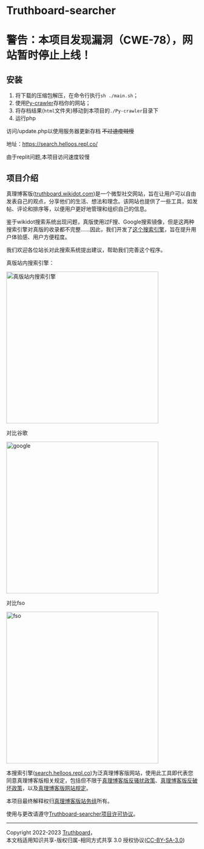 # Truthboard-searcher

# 警告：本项目发现漏洞（CWE-78），网站暂时停止上线！

## 安装
1. 将下载的压缩包解压，在命令行执行`sh ./main.sh`；
2. 使用[Py-crawler](https://githubfast.com/HelloOSMe/Py-crawler)存档你的网站；
3. 将存档结果(`html`文件夹)移动到本项目的`./Py-crawler`目录下
4. 运行php

访问/update.php以使用服务器更新存档 ~~不过速度贼慢~~


地址：https://search.helloos.repl.co/

由于replit问题,本项目访问速度较慢

## 项目介绍

真理博客版([truthboard.wikidot.com](http://truthboard.wikidot.com/))是一个微型社交网站，旨在让用户可以自由发表自己的观点，分享他们的生活、想法和理念。该网站也提供了一些工具，如发帖、评论和排序等，以便用户更好地管理和组织自己的信息。

鉴于wikidot搜索系统出现问题，真版使用过F搜、Google搜索镜像，但是这两种搜索引擎对真版的收录都不完整……因此，我们开发了[这个搜索引擎](https://search.helloos.repl.co/)，旨在提升用户体验感、用户方便程度。

我们欢迎各位站长对此搜索系统提出建议，帮助我们完善这个程序。

真版站内搜索引擎：

<img alt="真版站内搜索引擎" src="https://helloosdisk.wikidot.com/local--files/start/uptime-tbs.png" width="400px"/>

对比谷歌

<img alt="google" src="https://helloosdisk.wikidot.com/local--files/start/uptime-google.png" width="400px"/>

对比fso

<img alt="fso" src="https://helloosdisk.wikidot.com/local--files/start/uptime-fso.png" width="400px"/>

本搜索引擎([search.helloos.repl.co](https://search.helloos.repl.co))为泛真理博客版网站，使用此工具即代表您同意真理博客版相关规定，包括但不限于[真理博客版反骚扰政策](https://truthboard.wikidot.com/antis)、[真理博客版反破坏政策](https://truthboard.wikidot.com/blog:198)，以及[真理博客版网站规定](https://truthboard.wikidot.com/rules)。

本项目最终解释权归[真理博客版站务组](https://truthboard.wikidot.com/rules#toc4)所有。

使用与更改请遵守[Truthboard-searcher项目许可协议](https://github.com/TruthboardWiki/Truthboard-searcher/blob/main/LICENSE)。

------

Copyright 2022-2023 [Truthboard](https://truthboard.wikidot.com/)，  
本文档适用知识共享-版权归属-相同方式共享 3.0 授权协议([CC-BY-SA-3.0](http://creativecommons.org/licenses/by-sa/3.0/deed.zh))
